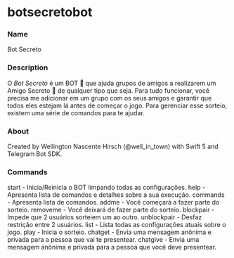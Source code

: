 # botsecretobot

### Name
Bot Secreto

### Description
O *Bot Secreto* é um BOT 🤖 que ajuda grupos de amigos a realizarem um Amigo Secreto 🎁 de qualquer tipo que seja. Para tudo funcionar, você precisa me adicionar em um grupo com os seus amigos e garantir que todos eles estejam lá antes de começar o jogo. Para gerenciar esse sorteio, existem uma série de comandos para te ajudar.

### About
Created by Wellington Nascente Hirsch (@well_in_town) with Swift 5 and Telegram Bot SDK.

### Commands
start - Inicia/Reinicia o BOT limpando todas as configurações.
help - Apresenta lista de comandos e detalhes sobre a sua execução.
commands - Apresenta lista de comandos.
addme - Você começará a fazer parte do sorteio.
removeme - Você deixará de fazer parte do sorteio.
blockpair - Impede que 2 usuários sorteiem um ao outro.
unblockpair - Desfaz restrição entre 2 usuários.
list - Lista todas as configurações atuais sobre o jogo.
play - Inicia o sorteio.
chatget - Envia uma mensagem anônima e privada para a pessoa que vai te presentear.
chatgive - Envia uma mensagem anônima e privada para a pessoa que você deve presentear.
